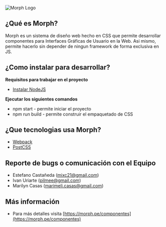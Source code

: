 ![Morph Logo](https://image.ibb.co/bs1vQR/morph_vect_mini_fw.png)

## ¿Qué es Morph?

Morph es un sistema de diseño web hecho en CSS que permite desarrollar componentes para Interfaces Gráficas de Usuario en la Web. Asi mismo, permite hacerlo sin depender de ningun framework de forma exclusiva en JS.

## ¿Como instalar para desarrollar?

**Requisitos para trabajar en el proyecto**

- [Instalar NodeJS](https://nodejs.org/es/download/)

**Ejecutar los siguientes comandos**

- npm start - permite iniciar el proyecto
- npm run build - permite construir el empaquetado de CSS

## ¿Que tecnologias usa Morph?

- [Webpack](https://webpack.js.org)
- [PostCSS](https://postcss.org/)

## Reporte de bugs o comunicación con el Equipo

 - Estefano Castañeda (mixc21@gmail.com)
 - Ivan Uriarte (pilmee@gmail.com)
 - Marilyn Casas (marimeli.casas@gmail.com)

## Más información

- Para más detalles visita [https://morph.pe/componentes](https://morph.pe/componentes)
